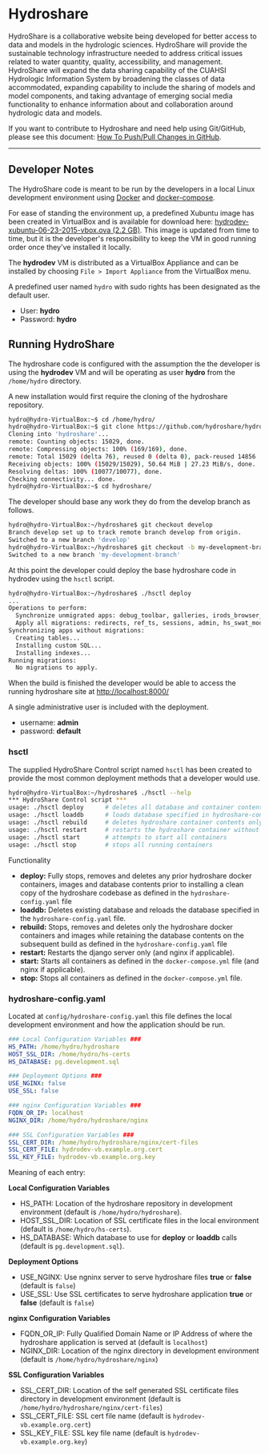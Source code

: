 Hydroshare
============

HydroShare is a collaborative website being developed for better access to data and models in the hydrologic sciences. HydroShare will provide the sustainable technology infrastructure needed to address critical issues related to water quantity, quality, accessibility, and management. HydroShare will expand the data sharing capability of the CUAHSI Hydrologic Information System by broadening the classes of data accommodated, expanding capability to include the sharing of models and model components, and taking advantage of emerging social media functionality to enhance information about and collaboration around hydrologic data and models. 

If you want to contribute to Hydroshare and need help using Git/GitHub, please see this document: [How To Push/Pull Changes in GitHub](https://my.alfresco.com/share/hydroshare.org/page/site/HydroShare/document-details?nodeRef=workspace://SpacesStore/b69555af-206f-4fb9-92f3-1fed6996bee5).

---

## Developer Notes

The HydroShare code is meant to be run by the developers in a local Linux development environment using [Docker](https://docs.docker.com) and [docker-compose](https://docs.docker.com/compose/install/).

For ease of standing the environment up, a predefined Xubuntu image has been created in VirtualBox and is available for download here: [hydrodev-xubuntu-06-23-2015-vbox.ova (2.2 GB)](http://distribution.hydroshare.org/public_html/hydrodev-xubuntu-06-23-2015-vbox.ova). This image is updated from time to time, but it is the developer's responsibility to keep the VM in good running order once they've installed it locally.

The **hydrodev** VM is distributed as a VirtualBox Appliance and can be installed by choosing `File > Import Appliance` from the VirtualBox menu.

A predefined user named `hydro` with sudo rights has been designated as the default user.

- User: **hydro**
- Password: **hydro**

## Running HydroShare

The hydroshare code is configured with the assumption the the developer is using the **hydrodev** VM and will be operating as user **hydro** from the `/home/hydro` directory.

A new installation would first require the cloning of the hydroshare repository.

```bash
hydro@hydro-VirtualBox:~$ cd /home/hydro/
hydro@hydro-VirtualBox:~$ git clone https://github.com/hydroshare/hydroshare.git
Cloning into 'hydroshare'...
remote: Counting objects: 15029, done.
remote: Compressing objects: 100% (169/169), done.
remote: Total 15029 (delta 76), reused 0 (delta 0), pack-reused 14856
Receiving objects: 100% (15029/15029), 50.64 MiB | 27.23 MiB/s, done.
Resolving deltas: 100% (10077/10077), done.
Checking connectivity... done.
hydro@hydro-VirtualBox:~$ cd hydroshare/
```
The developer should base any work they do from the develop branch as follows.

```bash
hydro@hydro-VirtualBox:~/hydroshare$ git checkout develop
Branch develop set up to track remote branch develop from origin.
Switched to a new branch 'develop'
hydro@hydro-VirtualBox:~/hydroshare$ git checkout -b my-development-branch
Switched to a new branch 'my-development-branch'
```
At this point the developer could deploy the base hydroshare code in hydrodev using the `hsctl` script.

```bash
hydro@hydro-VirtualBox:~/hydroshare$ ./hsctl deploy
...
Operations to perform:
  Synchronize unmigrated apps: debug_toolbar, galleries, irods_browser_app, accounts, conf, rest_framework, forms, gis, generic, boot, comments, blog, jquery_ui, crispy_forms, core, hs_metrics, filebrowser_safe, sitemaps, pages, mobile, autocomplete_light, djcelery, widget_tweaks, django_extensions
  Apply all migrations: redirects, ref_ts, sessions, admin, hs_swat_modelinstance, hs_model_program, sites, auth, hs_geo_raster_resource, theme, contenttypes, hs_tools_resource, ga_resources, hs_app_netCDF, hs_core, django_docker_processes, ga_ows, django_irods, hs_modelinstance, hs_app_timeseries
Synchronizing apps without migrations:
  Creating tables...
  Installing custom SQL...
  Installing indexes...
Running migrations:
  No migrations to apply.
```

When the build is finished the developer would be able to access the running hydroshare site at [http://localhost:8000/](http://localhost:8000/)

A single administrative user is included with the deployment.

- username: **admin**
- password: **default**

### hsctl

The supplied HydroShare Control script named `hsctl` has been created to provide the most common deployment methods that a developer would use.

```bash
hydro@hydro-VirtualBox:~/hydroshare$ ./hsctl --help
*** HydroShare Control script ***
usage: ./hsctl deploy      # deletes all database and container contents and deploys from scratch
usage: ./hsctl loaddb      # loads database specified in hydroshare-config.yaml into running container
usage: ./hsctl rebuild     # deletes hydroshare container contents only and deploys using exsiting database
usage: ./hsctl restart     # restarts the hydroshare container without rebuilding
usage: ./hsctl start       # attempts to start all containers
usage: ./hsctl stop        # stops all running containers
```

Functionality

- **deploy:** Fully stops, removes and deletes any prior hydroshare docker containers, images and database contents prior to installing a clean copy of the hydroshare codebase as defined in the `hydroshare-config.yaml` file
- **loaddb:** Deletes existing database and reloads the database specified in the `hydroshare-config.yaml` file.
- **rebuild:** Stops, removes and deletes only the hydroshare docker containers and images while retaining the database contents on the subsequent build as defined in the `hydroshare-config.yaml` file
- **restart:** Restarts the django server only (and nginx if applicable).
- **start:** Starts all containers as defined in the `docker-compose.yml` file (and nginx if applicable).
- **stop:** Stops all containers as defined in the `docker-compose.yml` file.

### hydroshare-config.yaml

Located at `config/hydroshare-config.yaml` this file defines the local development environment and how the application should be run.

```yaml
### Local Configuration Variables ###
HS_PATH: /home/hydro/hydroshare
HOST_SSL_DIR: /home/hydro/hs-certs
HS_DATABASE: pg.development.sql

### Deployment Options ###
USE_NGINX: false
USE_SSL: false

### nginx Configuration Variables ###
FQDN_OR_IP: localhost
NGINX_DIR: /home/hydro/hydroshare/nginx

### SSL Configuration Variables ###
SSL_CERT_DIR: /home/hydro/hydroshare/nginx/cert-files
SSL_CERT_FILE: hydrodev-vb.example.org.cert
SSL_KEY_FILE: hydrodev-vb.example.org.key
```

Meaning of each entry:

**Local Configuration Variables**

- HS_PATH: Location of the hydroshare repository in development environment (default is `/home/hydro/hydroshare`).
- HOST_SSL_DIR: Location of SSL certificate files in the local environment (default is `/home/hydro/hs-certs`).
- HS_DATABASE: Which database to use for **deploy** or **loaddb** calls (default is `pg.development.sql`).

**Deployment Options**

- USE_NGINX: Use ngninx server to serve hydroshare files **true** or **false** (default is `false`)
- USE_SSL: Use SSL certificates to serve hydroshare application **true** or **false** (default is `false`)

**nginx Configuration Variables**

- FQDN_OR_IP: Fully Qualified Domain Name or IP Address of where the hydroshare application is served at (default is `localhost`)
- NGINX_DIR: Location of the nginx directory in development environment (default is `/home/hydro/hydroshare/nginx`)

**SSL Configuration Variables**

- SSL_CERT_DIR: Location of the self generated SSL certificate files directory in development environment (default is `/home/hydro/hydroshare/nginx/cert-files`)
- SSL_CERT_FILE: SSL cert file name (default is `hydrodev-vb.example.org.cert`)
- SSL_KEY_FILE: SSL key file name (default is `hydrodev-vb.example.org.key`)